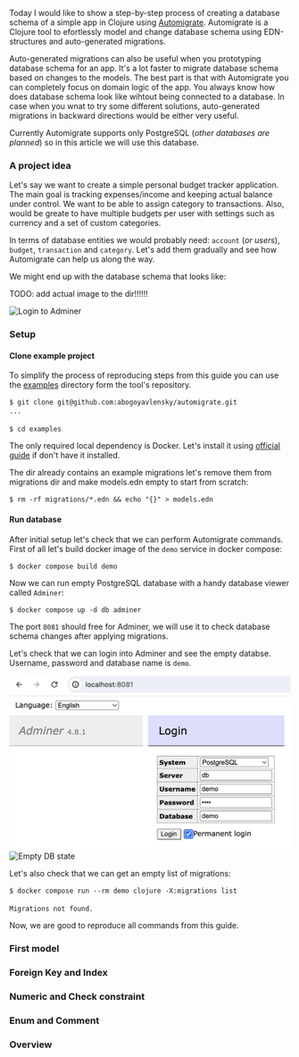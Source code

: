 Today I would like to show a step-by-step process of creating a database schema of a simple app in Clojure using [Automigrate](https://github.com/abogoyavlensky/automigrate). Automigrate is a Clojure tool to efortlessly model and change database schema using EDN-structures and auto-generated migrations. 

Auto-generated migrations can also be useful when you prototyping database schema for an app. It's a lot faster to migrate database schema based on changes to the models. The best part is that with Automigrate you can completely focus on domain logic of the app. You always know how does database schema look like wihtout being connected to a database. In case when you wnat to try some different solutions, auto-generated migrations in backward directions would be either very useful.

Currently Automigrate supports only PostgreSQL (*other databases are planned*) so in this article we will use this database. 

### A project idea

Let's say we want to create a simple personal budget tracker application. The main goal is tracking expenses/income and keeping actual balance under control. We want to be able to assign category to transactions. Also, would be greate to have multiple budgets per user with settings such as currency and a set of custom categories.

In terms of database entities we would probably need: `account` (*or users*), `budget`, `transaction` and `category`. Let's add them gradually and see how Automigrate can help us along the way.

We might end up with the database schema that looks like:

TODO: add actual image to the dir!!!!!!

![Login to Adminer](/assets/images/articles/7_db_all.png)

### Setup

#### Clone example project
To simplify the process of reproducing steps from this guide you can use the [examples](https://github.com/abogoyavlensky/automigrate/tree/master/examples) directory form the tool's repository.

```shell
$ git clone git@github.com:abogoyavlensky/automigrate.git
...

$ cd examples
```

The only required local dependency is Docker. Let's install it using [official guide](https://docs.docker.com/engine/install/) if don't have it installed.

The dir already contains an example migrations let's remove them from migrations dir and make models.edn empty to start from scratch:

```shell
$ rm -rf migrations/*.edn && echo "{}" > models.edn
```

#### Run database

After initial setup let's check that we can perform Automigrate commands. First of all let's build docker image of the `demo` service in docker compose:

```shell
$ docker compose build demo
```

Now we can run empty PostgreSQL database with a handy database viewer called `Adminer`:

```shell
$ docker compose up -d db adminer
```

The port `8081` should free for Adminer, we will use it to check database schema changes after applying migrations.

Let's check that we can login into Adminer and see the empty databse.
Username, password and database name is `demo`.

![Login to Adminer](/assets/images/articles/7_adminer_login.png)
![Empty DB state](/assets/images/articles/7_empty_db.png)

Let's also check that we can get an empty list of migrations:

```shell
$ docker compose run --rm demo clojure -X:migrations list

Migrations not found.
```

Now, we are good to reproduce all commands from this guide.

### First model


### Foreign Key and Index


### Numeric and Check constraint


### Enum and Comment


### Overview
